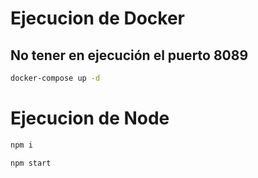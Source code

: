 # Ejecucion de Docker
## No tener en ejecución el puerto 8089
```cmd
docker-compose up -d
```

# Ejecucion de Node


```cmd
npm i
```


```cmd
npm start
```
